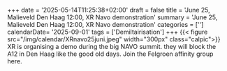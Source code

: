 +++
date = '2025-05-14T11:25:38+02:00'
draft = false
title = 'June 25, Malieveld Den Haag 12:00, XR Navo demonstration'
summary = 'June 25, Malieveld Den Haag 12:00, XR Navo demonstration'
categories = ['']
calendarDate= '2025-09-01'
tags = ['Demiltairisation']
+++
{{< figure src="/img/calendar/XRnavo25juni.jpeg" width="300px" class="calpic">}}
XR is organising a demo during the big NAVO summit. they will block the A12 in Den Haag like the good old days. Join the Felgroen affinity group here.
